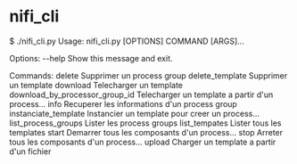 # nifi_cli

$ ./nifi_cli.py
Usage: nifi_cli.py [OPTIONS] COMMAND [ARGS]...

Options:
  --help  Show this message and exit.

Commands:
  delete                          Supprimer un process group
  delete_template                 Supprimer un template
  download                        Telecharger un template
  download_by_processor_group_id  Telecharger un template a partir d'un
                                  process...
  info                            Recuperer les informations d'un process
                                  group
  instanciate_template            Instancier un template pour creer un
                                  process...
  list_process_groups             Lister les process groups
  list_tempates                   Lister tous les templates
  start                           Demarrer tous les composants d'un process...
  stop                            Arreter tous les composants d'un process...
  upload                          Charger un template a partir d'un fichier
